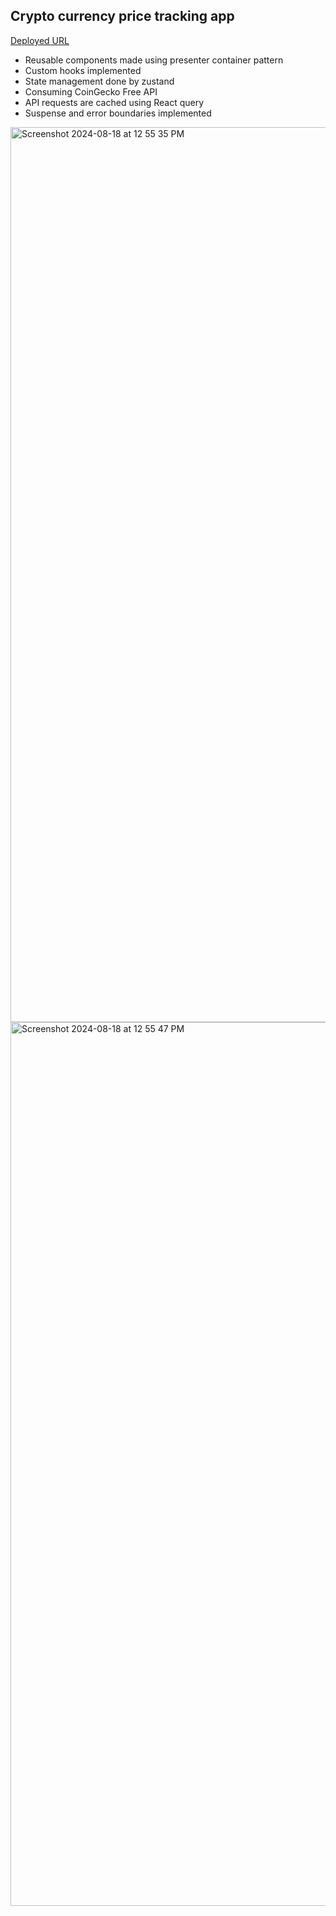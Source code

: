 ## Crypto currency price tracking app

[Deployed URL](https://crypto-project-coin-gecko-tijg.vercel.app/)

 - Reusable components made using presenter container pattern
 - Custom hooks implemented
 - State management done by zustand
 - Consuming CoinGecko Free API
 - API requests are cached using React query
 - Suspense and error boundaries implemented
<img width="1432" alt="Screenshot 2024-08-18 at 12 55 35 PM" src="https://github.com/user-attachments/assets/e5142715-b9b7-45a4-97b2-552b16ca4664">
<img width="1414" alt="Screenshot 2024-08-18 at 12 55 47 PM" src="https://github.com/user-attachments/assets/fe89b19e-be17-47c6-8f17-027402922dae">
